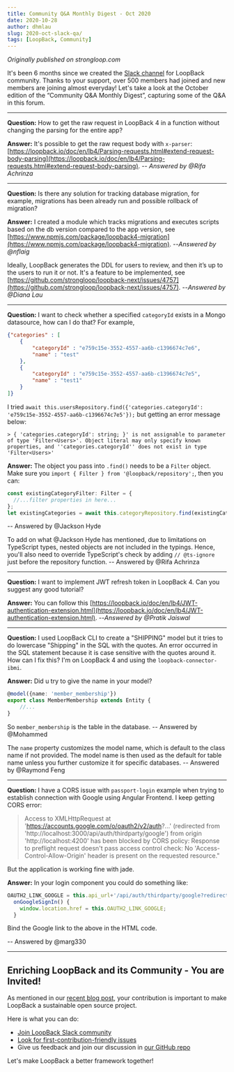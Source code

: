 ```yaml
---
title: Community Q&A Monthly Digest - Oct 2020
date: 2020-10-28
author: dhmlau
slug: 2020-oct-slack-qa/
tags: [LoopBack, Community]
---
```


_Originally published on strongloop.com_

It's been 6 months since we created the [Slack channel](https://join.slack.com/t/loopbackio/shared_invite/zt-8lbow73r-SKAKz61Vdao~_rGf91pcsw) for LoopBack community. Thanks to your support, over 500 members had joined and new members are joining almost everyday! Let's take a look at the October edition of the “Community Q&A Monthly Digest”, capturing some of the Q&A in this forum. 

<!--truncate-->

---

**Question:** How to get the raw request in LoopBack 4 in a function without changing the parsing for the entire app?

**Answer:** 
It's possible to get the raw request body with `x-parser`: [https://loopback.io/doc/en/lb4/Parsing-requests.html#extend-request-body-parsing](https://loopback.io/doc/en/lb4/Parsing-requests.html#extend-request-body-parsing). 
-- _Answered by @Rifa Achrinza_

--- 

**Question:** Is there any solution for tracking database migration, for example, migrations has been already run and possible rollback of migration? 

**Answer:**
I created a module which tracks migrations and executes scripts based on the db version compared to the app version, see [https://www.npmjs.com/package/loopback4-migration](https://www.npmjs.com/package/loopback4-migration). 
--_Answered by @nflaig_


Ideally, LoopBack generates the DDL for users to review, and then it’s up to the users to run it or not. It's a feature to be implemented, see [https://github.com/strongloop/loopback-next/issues/4757](https://github.com/strongloop/loopback-next/issues/4757).
--_Answered by @Diana Lau_


--- 

**Question:** I want to check whether a specified `categoryId` exists in a Mongo datasource, how can I do that? For example,

```json
{"categories" : [
    {
        "categoryId" : "e759c15e-3552-4557-aa6b-c1396674c7e6",
        "name" : "test"
    },
    {
        "categoryId" : "e759c15e-3552-4557-aa6b-c1396674c7e5",
        "name" : "test1"
    }
]}
```

I tried `await this.usersRepository.find({'categories.categoryId': 'e759c15e-3552-4557-aa6b-c1396674c7e5'});` but getting an error message below:
```
> { 'categories.categoryId': string; }' is not assignable to parameter of type 'Filter<Users>'. Object literal may only specify known properties, and ''categories.categoryId'' does not exist in type 'Filter<Users>'
```

**Answer:** 
The object you pass into `.find()` needs to be a `Filter` object. Make sure you `import { Filter } from '@loopback/repository';`, then you can: 
```ts
const existingCategoryFilter: Filter = {
  //...filter properties in here...
};
let existingCategories = await this.categoryRepository.find(existingCategoryFilter);
```
-- Answered by @Jackson Hyde

To add on what @Jackson Hyde has mentioned, due to limitations on TypeScript types, nested objects are not included in the typings. Hence, you'll also need to override TypeScript's check by adding `// @ts-ignore` just before the repository function.
-- Answered by @Rifa Achrinza

--- 

**Question:** I want to implement JWT refresh token in LoopBack 4. Can you suggest any good tutorial?

**Answer:** You can follow this [https://loopback.io/doc/en/lb4/JWT-authentication-extension.html](https://loopback.io/doc/en/lb4/JWT-authentication-extension.html). 
--_Answered by @Pratik Jaiswal_

--- 


**Question:** I used LoopBack CLI to create a "SHIPPING" model but it tries to do lowercase "Shipping" in the SQL with the quotes. An error occurred in the SQL statement because it is case sensitive with the quotes around it. How can I fix this? I'm on LoopBack 4 and using the `loopback-connector-ibmi`.

**Answer:**
Did u try to give the name in your model?
```ts
@model({name: 'member_membership'})
export class MemberMembership extends Entity {
    //...
}
```
So `member_membership` is the table in the database.
-- Answered by @Mohammed

The `name` property customizes the model name, which is default to the class name if not provided. The model name is then used as the default for table name unless you further customize it for specific databases.
-- Answered by @Raymond Feng


--- 
**Question:** I have a CORS issue with `passport-login` example when trying to establish connection with Google using Angular Frontend. I keep getting CORS error:
> Access to XMLHttpRequest at 'https://accounts.google.com/o/oauth2/v2/auth?...' (redirected from 'http://localhost:3000/api/auth/thirdparty/google') from origin 'http://localhost:4200' has been blocked by CORS policy: Response to preflight request doesn't pass access control check: No 'Access-Control-Allow-Origin' header is present on the requested resource."

But the application is working fine with jade.

**Answer:**
In your login component you could do something like:
```ts
OAUTH2_LINK_GOOGLE = this.api_url+'/api/auth/thirdparty/google?redirect_uri=' + this.redir_url
  onGoogleSignIn() {
    window.location.href = this.OAUTH2_LINK_GOOGLE;
  }
```
Bind the Google link to the above in the HTML code.

-- Answered by @marg330

---


## Enriching LoopBack and its Community - You are Invited!

As mentioned in our [recent blog post](https://strongloop.com/strongblog/2020-community-contribution/), your contribution is important to make LoopBack a sustainable open source project. 

Here is what you can do:
- [Join LoopBack Slack community](https://join.slack.com/t/loopbackio/shared_invite/zt-8lbow73r-SKAKz61Vdao~_rGf91pcsw)
- [Look for first-contribution-friendly issues](https://github.com/strongloop/loopback-next/issues?q=is%3Aissue+is%3Aopen+label%3A%22good+first+issue%22)
- Give us feedback and join our discussion in [our GitHub repo](https://github.com/strongloop/loopback-next)

Let's make LoopBack a better framework together!

